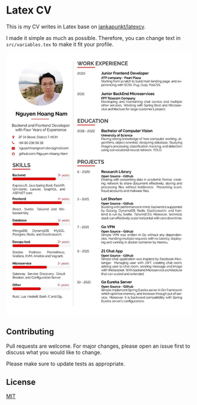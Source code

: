 # Latex CV

This is my CV writes in Latex base on [jankapunkt/latexcv](https://github.com/jankapunkt/latexcv).

I made it simple as much as possible. Therefore,
you can change text in `src/variables.tex` to make it fit your profile.

![my CV](https://raw.githubusercontent.com/Nguyen-Hoang-Nam/readme-image/main/latex-cv/latex-cv.jpg)

## Contributing

Pull requests are welcome. For major changes,
please open an issue first to discuss what you would like to change.

Please make sure to update tests as appropriate.

## License

[MIT](https://choosealicense.com/licenses/mit/)

